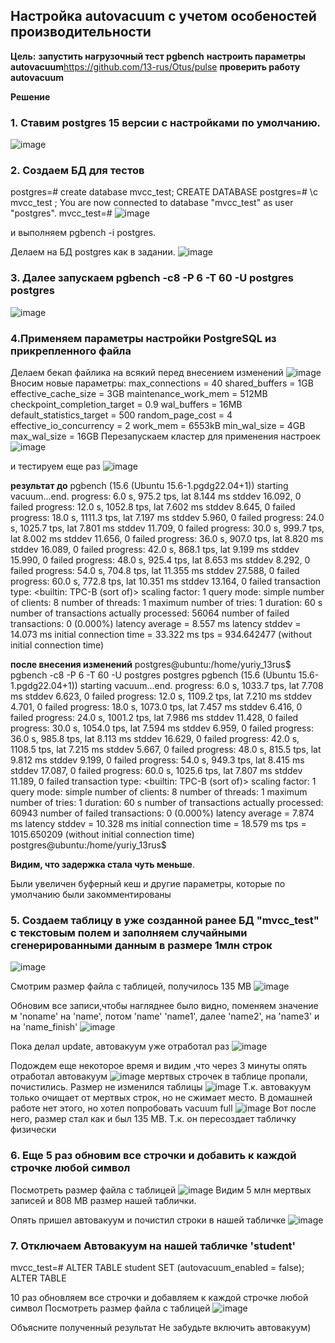 ## Настройка autovacuum с учетом особеностей производительности

**Цель:**
**запустить нагрузочный тест pgbench**
**настроить параметры autovacuum**https://github.com/13-rus/Otus/pulse
**проверить работу autovacuum**

**Решение**
### 1. Cтавим postgres 15 версии с настройками по умолчанию.
![image](https://github.com/13-rus/Otus/assets/120638894/2ef668cc-6ea5-4640-8cc4-6a2b98800cc2)


### 2. Создаем БД для тестов
postgres=# create database mvcc_test;
CREATE DATABASE
postgres=# \c mvcc_test ;
You are now connected to database "mvcc_test" as user "postgres".
mvcc_test=#
![image](https://github.com/13-rus/Otus/assets/120638894/6ccf8178-826e-40e2-9faa-a86e2ca8a575)

 и выполняем pgbench -i postgres.
 
 Делаем на БД postgres как в задании.
![image](https://github.com/13-rus/Otus/assets/120638894/e253f241-8909-4c51-bc81-e37ffa34b3e6)

### 3. Далее запускаем pgbench -c8 -P 6 -T 60 -U postgres postgres
![image](https://github.com/13-rus/Otus/assets/120638894/57ad0568-7c08-4347-b6a1-4c10586ca908)


### 4.Применяем параметры настройки PostgreSQL из прикрепленного файла
Делаем бекап файлика на всякий перед внесением изменений
![image](https://github.com/13-rus/Otus/assets/120638894/f7ea96d2-c705-4db4-bf00-494e7094d89d)
Вносим новые параметры:
        max_connections = 40
        shared_buffers = 1GB
        effective_cache_size = 3GB
        maintenance_work_mem = 512MB
        checkpoint_completion_target = 0.9
        wal_buffers = 16MB
        default_statistics_target = 500
        random_page_cost = 4
        effective_io_concurrency = 2
        work_mem = 6553kB
        min_wal_size = 4GB
        max_wal_size = 16GB
Перезапускаем кластер для применения настроек
![image](https://github.com/13-rus/Otus/assets/120638894/7ba249d9-4695-45bf-af30-e99621ed4b39)

и тестируем еще раз
![image](https://github.com/13-rus/Otus/assets/120638894/c58667de-d7cb-4a34-bad5-b974d736c2fd)


**результат до**
pgbench (15.6 (Ubuntu 15.6-1.pgdg22.04+1))
starting vacuum...end.
progress: 6.0 s, 975.2 tps, lat 8.144 ms stddev 16.092, 0 failed
progress: 12.0 s, 1052.8 tps, lat 7.602 ms stddev 8.645, 0 failed
progress: 18.0 s, 1111.3 tps, lat 7.197 ms stddev 5.960, 0 failed
progress: 24.0 s, 1025.7 tps, lat 7.801 ms stddev 11.709, 0 failed
progress: 30.0 s, 999.7 tps, lat 8.002 ms stddev 11.656, 0 failed
progress: 36.0 s, 907.0 tps, lat 8.820 ms stddev 16.089, 0 failed
progress: 42.0 s, 868.1 tps, lat 9.199 ms stddev 15.990, 0 failed
progress: 48.0 s, 925.4 tps, lat 8.653 ms stddev 8.292, 0 failed
progress: 54.0 s, 704.8 tps, lat 11.355 ms stddev 27.588, 0 failed
progress: 60.0 s, 772.8 tps, lat 10.351 ms stddev 13.164, 0 failed
transaction type: <builtin: TPC-B (sort of)>
scaling factor: 1
query mode: simple
number of clients: 8
number of threads: 1
maximum number of tries: 1
duration: 60 s
number of transactions actually processed: 56064
number of failed transactions: 0 (0.000%)
latency average = 8.557 ms
latency stddev = 14.073 ms
initial connection time = 33.322 ms
tps = 934.642477 (without initial connection time)

**после внесения изменений**
postgres@ubuntu:/home/yuriy_13rus$ pgbench -c8 -P 6 -T 60 -U postgres postgres
pgbench (15.6 (Ubuntu 15.6-1.pgdg22.04+1))
starting vacuum...end.
progress: 6.0 s, 1033.7 tps, lat 7.708 ms stddev 6.623, 0 failed
progress: 12.0 s, 1109.2 tps, lat 7.210 ms stddev 4.701, 0 failed
progress: 18.0 s, 1073.0 tps, lat 7.457 ms stddev 6.416, 0 failed
progress: 24.0 s, 1001.2 tps, lat 7.986 ms stddev 11.428, 0 failed
progress: 30.0 s, 1054.0 tps, lat 7.594 ms stddev 6.959, 0 failed
progress: 36.0 s, 985.8 tps, lat 8.113 ms stddev 16.629, 0 failed
progress: 42.0 s, 1108.5 tps, lat 7.215 ms stddev 5.667, 0 failed
progress: 48.0 s, 815.5 tps, lat 9.812 ms stddev 9.199, 0 failed
progress: 54.0 s, 949.3 tps, lat 8.415 ms stddev 17.087, 0 failed
progress: 60.0 s, 1025.6 tps, lat 7.807 ms stddev 11.189, 0 failed
transaction type: <builtin: TPC-B (sort of)>
scaling factor: 1
query mode: simple
number of clients: 8
number of threads: 1
maximum number of tries: 1
duration: 60 s
number of transactions actually processed: 60943
number of failed transactions: 0 (0.000%)
latency average = 7.874 ms
latency stddev = 10.328 ms
initial connection time = 18.579 ms
tps = 1015.650209 (without initial connection time)
postgres@ubuntu:/home/yuriy_13rus$

**Видим, что задержка стала чуть меньше**.

Были увеличен буферный кеш и другие параметры, которые по умолчанию были закомментированы

### 5. Создаем таблицу в уже созданной ранее БД "mvcc_test" с текстовым полем и заполняем случайными сгенерированными данным в размере 1млн строк
![image](https://github.com/13-rus/Otus/assets/120638894/0862f659-2e6f-4c06-8cd3-ceb89a01d724)

Смотрим размер файла с таблицей, получилось 135 MB
![image](https://github.com/13-rus/Otus/assets/120638894/8a3a0c4d-f3f3-4bf8-b6ae-74a7b32edfd0)


Обновим все записи,чтобы нагляднее было видно, поменяем значение м 'noname' на  'name', потом 'name' 'name1', далее 'name2', на 'name3' и на 'name_finish'
![image](https://github.com/13-rus/Otus/assets/120638894/80ee5d71-4b7b-49b5-8527-0686361d7666)

Пока делал update, автовакуум уже отработал раз
![image](https://github.com/13-rus/Otus/assets/120638894/79c67a95-8081-4923-a719-4c34ad212d90)

Подождем еще некоторое время и видим ,что через 3 минуты опять отработал автовакуум
![image](https://github.com/13-rus/Otus/assets/120638894/2c666927-4ecd-4822-af16-8dc9757b6de4)
мертвых строчек в таблице пропали, почистились. Размер не изменился таблицы
![image](https://github.com/13-rus/Otus/assets/120638894/105f9b24-c2f7-48a5-8e7f-196e3a7ea8c8)
Т.к. автовакуум только очищает от мертвых строк, но не сжимает место.
В домашней работе нет этого, но хотел попробовать vacuum full
![image](https://github.com/13-rus/Otus/assets/120638894/79319e80-1b92-4e19-a0e3-a9926184ad24)
Вот после него, размер стал как и был 135 MB. Т.к. он пересоздает табличку физически


### 6. Еще 5 раз обновим все строчки и добавить к каждой строчке любой символ
Посмотреть размер файла с таблицей
![image](https://github.com/13-rus/Otus/assets/120638894/f43d65d5-bca6-4978-9d82-26b6c430729f)
Видим 5 млн мертвых записей и  808 MB размер нашей таблички.

Опять пришел автовакуум и почистил строки в нашей табличке
![image](https://github.com/13-rus/Otus/assets/120638894/5dbcc416-d26c-4c35-80d1-ee81d027380b)


### 7. Отключаем Автовакуум на нашей табличке 'student' 
mvcc_test=# ALTER TABLE student SET (autovacuum_enabled = false);
ALTER TABLE

10 раз обновляем все строчки и добавляем к каждой строчке любой символ
Посмотреть размер файла с таблицей
![image](https://github.com/13-rus/Otus/assets/120638894/b697eb74-ff95-4fba-b5e4-17c2e3e15a72)


Объясните полученный результат
Не забудьте включить автовакуум)

